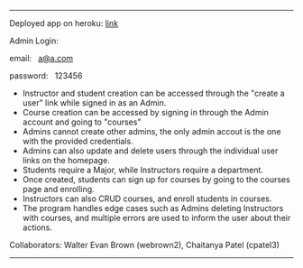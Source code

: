 ***********************************
Deployed app on heroku: [link](https://csc-517-program-2webrown2-cpat.herokuapp.com/)

Admin Login:

email:      &nbsp;      a@a.com

password:   &nbsp;      123456

- Instructor and student creation can be accessed through the "create a user" link while signed in as an Admin.
- Course creation can be accessed by signing in through the Admin account and going to "courses"
- Admins cannot create other admins, the only admin accout is the one with the provided credentials.
- Admins can also update and delete users through the individual user links on the homepage.
- Students require a Major, while Instructors require a department. 
- Once created, students can sign up for courses by going to the courses page and enrolling. 
- Instructors can also CRUD courses, and enroll students in courses. 
- The program handles edge cases such as Admins deleting Instructors with courses, and multiple errors are used to inform the user about their actions.

Collaborators: Walter Evan Brown (webrown2), Chaitanya Patel (cpatel3)
***********************************
